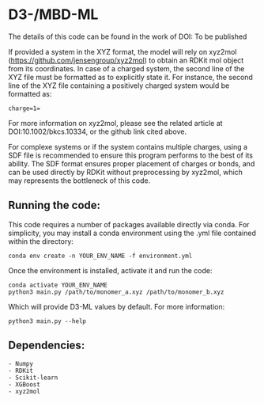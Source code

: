 # D3-/MBD-ML

The details of this code can be found in the work of DOI: To be published

If provided a system in the XYZ format, the model will rely on xyz2mol (https://github.com/jensengroup/xyz2mol) to obtain an RDKit mol object from its coordinates. In case of a charged system, the second line of the XYZ file must be formatted as to explicitly state it. For instance, the second line of the XYZ file containing a positively charged system would be formatted as:
```
charge=1=
```
For more information on xyz2mol, please see the related article at DOI:10.1002/bkcs.10334, or the github link cited above.

For complexe systems or if the system contains multiple charges, using a SDF file is recommended to ensure this program performs to the best of its ability. The SDF format ensures proper placement of charges or bonds, and can be used directly by RDKit without preprocessing by xyz2mol, which may represents the bottleneck of this code.


## Running the code:

This code requires a number of packages available directly via conda. For simplicity, you may install a conda environment using the .yml file contained within the directory:
```
conda env create -n YOUR_ENV_NAME -f environment.yml
```

Once the environment is installed, activate it and run the code:
 ```
 conda activate YOUR_ENV_NAME
 python3 main.py /path/to/monomer_a.xyz /path/to/monomer_b.xyz
 ```
Which will provide D3-ML values by default. For more information:
```
python3 main.py --help
```
## Dependencies:
```
- Numpy
- RDKit
- Scikit-learn
- XGBoost
- xyz2mol
```
